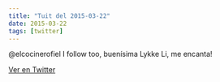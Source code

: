 ```yaml
---
title: "Tuit del 2015-03-22"
date: 2015-03-22
tags: [twitter]
---
```


@elcocinerofiel I follow too, buenísima Lykke Li, me encanta!



[Ver en Twitter](https://twitter.com/i/web/status/579740075661103105)
